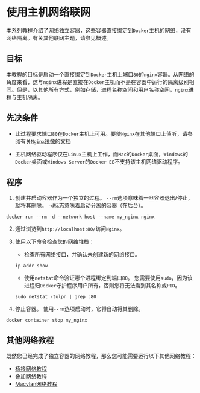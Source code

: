 # 使用主机网络联网

本系列教程介绍了网络独立容器，这些容器直接绑定到`Docker`主机的网络，没有网络隔离。有关其他联网主题，请参见概述。

## 目标
本教程的目标是启动一个直接绑定到`Docker`主机上端口`80`的`nginx`容器。从网络的角度来看，这与`nginx`进程是直接在`Docker`主机而不是在容器中运行的隔离级别相同。但是，以其他所有方式，例如存储，进程名称空间和用户名称空间，`nginx`进程与主机隔离。

## 先决条件
- 此过程要求端口`80`在`Docker`主机上可用。要使`Nginx`在其他端口上侦听，请参阅有关[`Nginx`镜像](https://hub.docker.com/_/nginx/)的文档

- 主机网络驱动程序仅在`Linux`主机上工作，而`Mac`的`Docker`桌面，`Windows`的`Docker`桌面或`Windows Server`的`Docker EE`不支持该主机网络驱动程序。

## 程序
1. 创建并启动容器作为一个独立的过程。 `--rm`选项意味着一旦容器退出/停止，就将其删除。 `-d`标志意味着启动分离的容器（在后台）。
```shell
docker run --rm -d --network host --name my_nginx nginx
```
2. 通过浏览到`http://localhost:80/`访问`Nginx`。

3. 使用以下命令检查您的网络堆栈：
	- 检查所有网络接口，并确认未创建新的网络接口。
	```shell
	ip addr show
	```
	- 使用`netstat`命令验证哪个进程绑定到端口`80`。 您需要使用`sudo`，因为该进程归`Docker`守护程序用户所有，否则您将无法看到其名称或`PID`。
	```shell
	sudo netstat -tulpn | grep :80
	```

4. 停止容器。 使用`--rm`选项启动时，它将自动将其删除。
```shell
docker container stop my_nginx
```

## 其他网络教程
既然您已经完成了独立容器的网络教程，那么您可能需要运行以下其他网络教程：

- [桥接网络教程](https://docs.docker.com/network/network-tutorial-standalone/)
- [叠加网络教程](https://docs.docker.com/network/network-tutorial-overlay/)
- [Macvlan网络教程](https://docs.docker.com/network/network-tutorial-macvlan/)